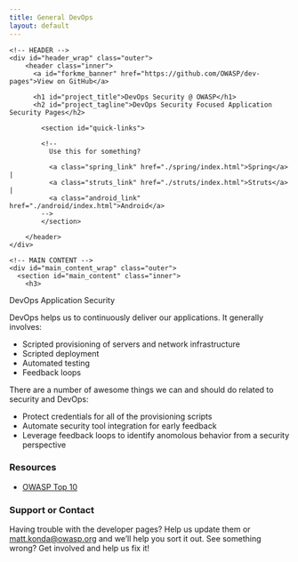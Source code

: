 ```yaml
---
title: General DevOps
layout: default
---
```


  <body>

    <!-- HEADER -->
    <div id="header_wrap" class="outer">
        <header class="inner">
          <a id="forkme_banner" href="https://github.com/OWASP/dev-pages">View on GitHub</a>

          <h1 id="project_title">DevOps Security @ OWASP</h1>
          <h2 id="project_tagline">DevOps Security Focused Application Security Pages</h2>

            <section id="quick-links">

            <!--
              Use this for something?

              <a class="spring_link" href="./spring/index.html">Spring</a> |
              <a class="struts_link" href="./struts/index.html">Struts</a> | 
              <a class="android_link" href="./android/index.html">Android</a> 
            --> 
            </section>

        </header>
    </div>

    <!-- MAIN CONTENT -->
    <div id="main_content_wrap" class="outer">
      <section id="main_content" class="inner">
        <h3>
<a id="welcome-to-owasp-dev-pages" class="anchor" href="#welcome-to-owasp-dev-pages" aria-hidden="true"><span class="octicon octicon-link"></span></a>DevOps Application Security</h3>

<p>DevOps helps us to continuously deliver our applications.  It generally involves: </p>
<ul>
<li>Scripted provisioning of servers and network infrastructure</li>
<li>Scripted deployment</li>
<li>Automated testing</li>
<li>Feedback loops</li>
</ul>

<p>There are a number of awesome things we can and should do related to security and DevOps: </p>
<ul>
<li>Protect credentials for all of the provisioning scripts</li>
<li>Automate security tool integration for early feedback</li>
<li>Leverage feedback loops to identify anomolous behavior from a security perspective</li>
</ul>



<h3>
<a id="support-or-contact" class="anchor" href="#support-or-contact" aria-hidden="true"><span class="octicon octicon-link"></span></a>Resources</h3>
<!--  Provide detailed links to Spring security sections based on capabilities.  -->
<ul>
<li><a href="http://owasp.org">OWASP Top 10</a></li>
</ul>

<h3>
<a id="support-or-contact" class="anchor" href="#support-or-contact" aria-hidden="true"><span class="octicon octicon-link"></span></a>Support or Contact</h3>

<p>Having trouble with the developer pages? Help us update them or <a href="mailto:matt.konda@owasp.org">matt.konda@owasp.org</a> and we’ll help you sort it out.  See something wrong?  Get involved and help us fix it!</p>
      </section>
    </div>
    

  </body>
</html>
